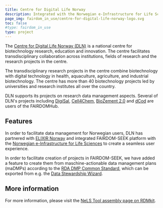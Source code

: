 ```yaml
---
title: Centre for Digital Life Norway
description: Integrated with the Norwegian e-Infrastructure for Life Sciences.
page_img: fairdom_in_use/centre-for-digital-life-norway-logo.svg
toc: false
#type: fairdom_in_use
type: project
---
```


The [Centre for Digital Life Norway (DLN)](https://www.digitallifenorway.org) is a national centre for biotechnology research, education and innovation. The centre facilitates transdisciplinary collaboration across institutions, fields of research and the research projects in the centre. 

The transdisciplinary research projects in the centre combine biotechnology with digital technology in health, aquaculture, agriculture, and industrial biotechnology. The centre has more than 40 biotechnology projects led by universities and research institutes all over the country.

DLN supports its projects on research data management aspects. Several of DLN's projects including [DigiSal](https://www.digitallifenorway.org/projects/digisal/index.html), [Cell4Chem](https://www.digitallifenorway.org/projects/Cell4Chem/index.html), [BioZement 2.0](https://www.digitallifenorway.org/projects/biozement-2-0/index.html) and [dCod](https://www.digitallifenorway.org/projects/dcod-1-0/index.html) are users of the FAIRDOMHub.

## Features

In order to facilitate data management for Norwegian users, DLN has partnered with [ELIXIR Norway](https://elixir.no/) and integrated FAIRDOM-SEEK platform with the [Norwegian e-Infrastructure for Life Sciences](https://nels.bioinfo.no) to create a seamless user experience.

In order to facilitate creation of projects in FAIRDOM-SEEK, we have added a feature to create them from maschine-actionable data management plans (maDMPs) according to the [RDA DMP Common Standard](https://github.com/RDA-DMP-Common/RDA-DMP-Common-Standard), which can be exported from e.g. the [Data Stewardship Wizard](https://ds-wizard.org/).

## More information

For more information, please visit the [NeLS Tool assembly page on RDMkit](https://rdmkit.elixir-europe.org/nels_assembly).

